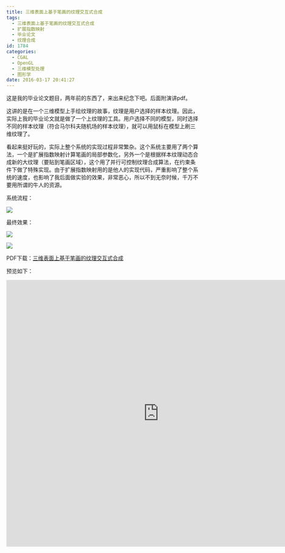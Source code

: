 ```yaml
---
title: 三维表面上基于笔画的纹理交互式合成
tags:
  - 三维表面上基于笔画的纹理交互式合成
  - 扩展指数映射
  - 毕业论文
  - 纹理合成
id: 1784
categories:
  - CGAL
  - OpenGL
  - 三维模型处理
  - 图形学
date: 2016-03-17 20:41:27
---
```


这是我的毕业论文题目，两年前的东西了，来出来纪念下吧。后面附演讲pdf。

这讲的是在一个三维模型上手绘纹理的故事，纹理是用户选择的样本纹理。因此，实际上我的毕业论文就是做了一个上纹理的工具。用户选择不同的模型，同时选择不同的样本纹理（符合马尔科夫随机场的样本纹理），就可以用鼠标在模型上刷三维纹理了。

看起来挺好玩的，实际上整个系统的实现过程非常繁杂。这个系统主要用了两个算法，一个是扩展指数映射计算笔画的局部参数化，另外一个是根据样本纹理动态合成新的大纹理（要贴到笔画区域），这个用了并行可控制纹理合成算法，在约束条件下做了特殊实现。由于扩展指数映射用的是他人的实现代码，严重影响了整个系统的速度，也影响了我后面做实验的效果，非常恶心，所以不到无奈时候，千万不要用所谓的牛人的资源。

系统流程：

![](https://c2.staticflickr.com/8/7736/27418072966_11479198e3_o.png)



最终效果：

[![](https://c2.staticflickr.com/8/7178/27380808391_b2dabb9474_o.png)](https://c2.staticflickr.com/8/7178/27380808391_b2dabb9474_o.png)

[![](https://c2.staticflickr.com/8/7678/26845040783_b243d6bff6_o.png)](https://c2.staticflickr.com/8/7678/26845040783_b243d6bff6_o.png)



PDF下载：[三维表面上基于笔画的纹理交互式合成](https://pan.baidu.com/s/1dDTrBIL)

预览如下：
<iframe src="https://onedrive.live.com/embed?cid=4330CD349D9ADD44&amp;resid=4330CD349D9ADD44%21366&amp;authkey=AIXNiZJrZHuLNX8&amp;em=2&amp;wdStartOn=1" width="800" height="700" frameborder="0" allowfullscreen="allowfullscreen"></iframe>
